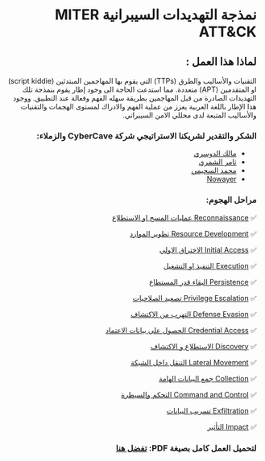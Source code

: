 
<div dir="rtl" align='right'>
  
  # نمذجة التهديدات السيبرانية MITER ATT&CK
  
  ## لماذا هذا العمل : 
  
التقنيات والأساليب والطرق (TTPs) التي يقوم بها المهاجمين المبتدئين (script kiddie) او المتقدمين (APT) متعددة. مما استدعت الحاجة الى وجود إطار يقوم بنمذجة تلك التهديدات الصادرة من قبل المهاجمين بطريقة سهله الفهم وفعالة عند التطبيق. ووجود هذا الإطار باللغة العربية يعزز من عملية الفهم والادراك لمستوى الهجمات والتقنيات والأساليب المتبعة لدى محللي الامن السيبراني.
   
 ### الشكر والتقدير لشريكنا الاستراتيجي شركة CyberCave والزملاء: 

-	[مالك الدوسري](https://twitter.com/malajab) 
-	[ثامر الشمري](https://twitter.com/t44t_)  
-	[محمد السحيمي](https://twitter.com/msuhaymi) 
-	[Nowayer](https://github.com/NowayerM) 




### مراحل الهجوم:  

✅  [Reconnaissance  عمليات المسح او الاستطلاع ](/MITRE-ATT&CK-AR/Reconnaissance.md)

✅  [Resource Development  تطوير الموارد](/MITRE-ATT&CK-AR/Resource-Development.md)

✅  [Initial Access الاختراق الاولي](/MITRE-ATT&CK-AR/Initial-Access.md)

✅  [Execution التنفيذ او التشغيل](/MITRE-ATT&CK-AR/Execution.md)

✅  [Persistence البقاء قدر المستطاع ](/MITRE-ATT&CK-AR/Persistence.md)

✅  [Privilege Escalation تصعيد الصلاحيات](/MITRE-ATT&CK-AR/Privilege-Escalation.md)

✅  [Defense Evasion التهرب من الاكتشاف](/MITRE-ATT&CK-AR/Defense-Evasion.md)

✅  [Credential Access الحصول على بيانات الاعتماد](/MITRE-ATT&CK-AR/Credential-Access.md)

✅  [Discovery الاستطلاع و الاكتشاف](/MITRE-ATT&CK-AR/Discovery.md)

✅  [Lateral Movement التنقل داخل الشبكة](/MITRE-ATT&CK-AR/Lateral-Movement.md)

✅  [Collection جمع البيانات الهامة](/MITRE-ATT&CK-AR/Collection.md)

✅  [Command and Control التحكم والسيطرة](/MITRE-ATT&CK-AR/Command-and-Control.md)

✅  [Exfiltration تسريب البيانات](/MITRE-ATT&CK-AR/Exfiltration.md)

✅  [Impact التأثير](/MITRE-ATT&CK-AR/Impact.md)

### لتحميل العمل كامل بصيغة PDF: [تفضل هنا](https://github.com/Malajab/incyber/blob/master/MITRE-ATT%26CK-AR/MITRE%20ATT%26CK-AR.pdf)
